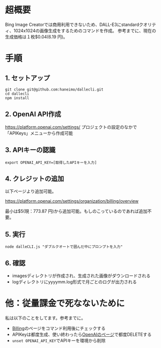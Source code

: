 # 超概要
Bing Image Creatorでは商用利用できないため、DALL-E3にstandardクオリティ、1024x1024の画像生成をするためのコマンドを作成。
参考までに、現在の生成価格は１枚$0.04(6.19 円)。

# 手順

## 1. セットアップ
```
git clone git@github.com:haneimo/dallecli.git
cd dallecli
npm install
```

## 2. OpenAI API作成
https://platform.openai.com/settings/
プロジェクトの設定のなかで「APIKeys」メニューから作成可能

## 3. APIキーの認識
```
export OPENAI_API_KEY=[取得したAPIキーを入力]
```

## 4. クレジットの追加
以下ページより追加可能。

https://platform.openai.com/settings/organization/billing/overview

最小は$5(現：773.87 円)から追加可能。もしのこっているのであれば追加不要。

## 5. 実行
```
node dalleCLI.js "ダブルクオートで囲んだ中にプロンプトを入力"
```

## 6. 確認

- imagesディレクトリが作成され、生成された画像がダウンロードされる
- logディレクトリにyyyymm.log形式で月ごとのログが出力される

# 他：従量課金で死なないために

私は以下のことをしてます。参考までに。

- [Billing](https://platform.openai.com/settings/organization/billing/overview)のページをコマンド利用後にチェックする
- APIKeyは都度生成、使い終わったら[OpenAIのページ](https://platform.openai.com/settings/)で都度DELETEする
- `unset OPENAI_API_KEY`でAPIキーを環境から削除
